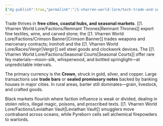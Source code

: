```yaml
---
{"dg-publish":true,"permalink":"/1-vharren-world-lore/tech-trade-and-infrastructure/trade/"}
---
```


Trade thrives in **free cities, coastal hubs, and seasonal markets**. [[1. Vharren World Lore/Factions/Remnant Thrones\|Remnant Thrones]] export fine textiles, wine, and carved stone; the [[1. Vharren World Lore/Factions/Crimson Banner\|Crimson Banner]] trades weapons and mercenary contracts; Ironholt and the [[1. Vharren World Lore/Races/Vergir\|Vergir]] sell steel goods and clockwork devices. The [[1. Vharren World Lore/Factions/Seasonal Courts\|Seasonal Courts]] offer rare fey materials—moon-silk, whisperwood, and bottled springlight—at unpredictable intervals.

The primary currency is the **Crown**, struck in gold, silver, and copper. Large transactions use **trade bars** or **sealed promissory notes** backed by banking houses in major cities. In rural areas, barter still dominates—grain, livestock, and crafted goods.

Black markets flourish where faction influence is weak or divided, dealing in stolen relics, illegal magic, poisons, and proscribed texts. [[1. Vharren World Lore/Factions/Leviathan Vault\|Leviathan Vault]] smugglers move contraband across oceans, while Pyreborn cells sell alchemical firepowders to warlords.